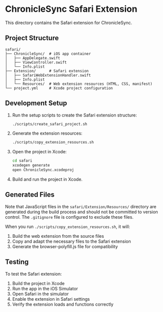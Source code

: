 # ChronicleSync Safari Extension

This directory contains the Safari extension for ChronicleSync.

## Project Structure

```
safari/
├── ChronicleSync/  # iOS app container
│   ├── AppDelegate.swift
│   ├── ViewController.swift
│   └── Info.plist
├── Extension/      # Safari extension
│   ├── SafariWebExtensionHandler.swift
│   ├── Info.plist
│   └── Resources/  # Web extension resources (HTML, CSS, manifest)
└── project.yml     # Xcode project configuration
```

## Development Setup

1. Run the setup scripts to create the Safari extension structure:
   ```bash
   ./scripts/create_safari_project.sh
   ```

2. Generate the extension resources:
   ```bash
   ./scripts/copy_extension_resources.sh
   ```

3. Open the project in Xcode:
   ```bash
   cd safari
   xcodegen generate
   open ChronicleSync.xcodeproj
   ```

4. Build and run the project in Xcode.

## Generated Files

Note that JavaScript files in the `safari/Extension/Resources/` directory are generated during the build process and should not be committed to version control. The `.gitignore` file is configured to exclude these files.

When you run `./scripts/copy_extension_resources.sh`, it will:

1. Build the web extension from the source files
2. Copy and adapt the necessary files to the Safari extension
3. Generate the browser-polyfill.js file for compatibility

## Testing

To test the Safari extension:

1. Build the project in Xcode
2. Run the app in the iOS Simulator
3. Open Safari in the simulator
4. Enable the extension in Safari settings
5. Verify the extension loads and functions correctly